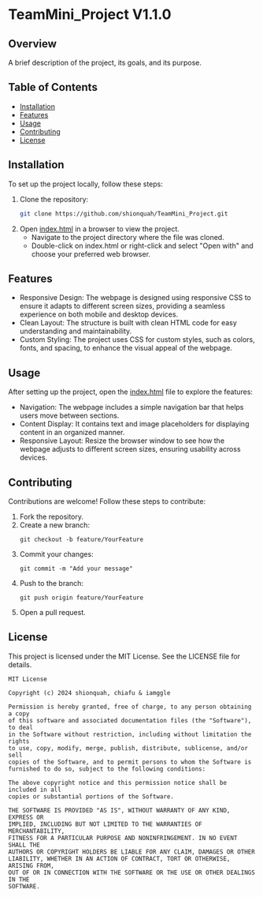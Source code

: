 # TeamMini_Project V1.1.0

## Overview
A brief description of the project, its goals, and its purpose.

## Table of Contents
- [Installation](#installation)
- [Features](#features)
- [Usage](#usage)
- [Contributing](#contributing)
- [License](#license)

## Installation
To set up the project locally, follow these steps:

1. Clone the repository:
   ```bash
   git clone https://github.com/shionquah/TeamMini_Project.git
2. Open [index.html](index.html) in a browser to view the project.
    - Navigate to the project directory where the file was cloned.
    - Double-click on index.html or right-click and select "Open with" and choose your preferred web browser.
## Features
- Responsive Design: The webpage is designed using responsive CSS to ensure it adapts to different screen sizes, providing a seamless experience on both mobile and desktop devices.
- Clean Layout: The structure is built with clean HTML code for easy understanding and maintainability.
- Custom Styling: The project uses CSS for custom styles, such as colors, fonts, and spacing, to enhance the visual appeal of the webpage.
## Usage
After setting up the project, open the [index.html](index.html) file to explore the features:
- Navigation: The webpage includes a simple navigation bar that helps users move between sections.
- Content Display: It contains text and image placeholders for displaying content in an organized manner.
- Responsive Layout: Resize the browser window to see how the webpage adjusts to different screen sizes, ensuring usability across devices.

## Contributing
Contributions are welcome! Follow these steps to contribute:

1. Fork the repository.
2. Create a new branch:
    ```
    git checkout -b feature/YourFeature
3. Commit your changes:
    ```
    git commit -m "Add your message"
4. Push to the branch:
    ```
    git push origin feature/YourFeature
5. Open a pull request.

## License
This project is licensed under the MIT License. See the LICENSE file for details.

    MIT License

    Copyright (c) 2024 shionquah, chiafu & iamggle

    Permission is hereby granted, free of charge, to any person obtaining a copy
    of this software and associated documentation files (the "Software"), to deal
    in the Software without restriction, including without limitation the rights
    to use, copy, modify, merge, publish, distribute, sublicense, and/or sell
    copies of the Software, and to permit persons to whom the Software is
    furnished to do so, subject to the following conditions:

    The above copyright notice and this permission notice shall be included in all
    copies or substantial portions of the Software.

    THE SOFTWARE IS PROVIDED "AS IS", WITHOUT WARRANTY OF ANY KIND, EXPRESS OR
    IMPLIED, INCLUDING BUT NOT LIMITED TO THE WARRANTIES OF MERCHANTABILITY,
    FITNESS FOR A PARTICULAR PURPOSE AND NONINFRINGEMENT. IN NO EVENT SHALL THE
    AUTHORS OR COPYRIGHT HOLDERS BE LIABLE FOR ANY CLAIM, DAMAGES OR OTHER
    LIABILITY, WHETHER IN AN ACTION OF CONTRACT, TORT OR OTHERWISE, ARISING FROM,
    OUT OF OR IN CONNECTION WITH THE SOFTWARE OR THE USE OR OTHER DEALINGS IN THE
    SOFTWARE.